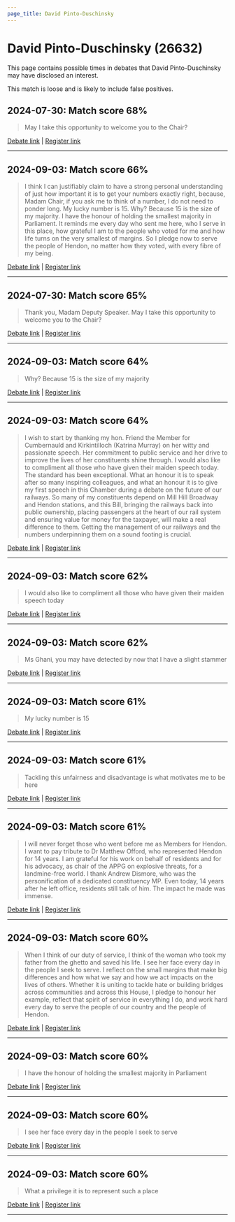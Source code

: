 ```yaml
---
page_title: David Pinto-Duschinsky
---
```


# David Pinto-Duschinsky  (26632)

This page contains possible times in debates that David Pinto-Duschinsky may have disclosed an interest.

This match is loose and is likely to include false positives. 



## 2024-07-30: Match score 68%

>May I take this opportunity to welcome you to the Chair?

[Debate link](https://www.theyworkforyou.com/debates/?id=2024-07-30c.1205.4) | [Register link](https://www.theyworkforyou.com/mp/26632/register)


---



## 2024-09-03: Match score 66%

>I think I can justifiably claim to have a strong personal understanding of just how important it is to get your numbers exactly right, because, Madam Chair, if you ask me to think of a number, I do not need to ponder long. My lucky number is 15. Why? Because 15 is the size of my majority. I have the honour of holding the smallest majority in Parliament. It reminds me every day who sent me here, who I serve in this place, how grateful I am to the people who voted for me and how life turns on the very smallest of margins. So I pledge now to serve the people of Hendon, no matter how they voted, with every fibre of my being.

[Debate link](https://www.theyworkforyou.com/debates/?id=2024-09-03c.249.1) | [Register link](https://www.theyworkforyou.com/mp/26632/register)


---



## 2024-07-30: Match score 65%

>Thank you, Madam Deputy Speaker. May I take this opportunity to welcome you to the Chair?

[Debate link](https://www.theyworkforyou.com/debates/?id=2024-07-30c.1205.4) | [Register link](https://www.theyworkforyou.com/mp/26632/register)


---



## 2024-09-03: Match score 64%

>Why? Because 15 is the size of my majority

[Debate link](https://www.theyworkforyou.com/debates/?id=2024-09-03c.249.1) | [Register link](https://www.theyworkforyou.com/mp/26632/register)


---



## 2024-09-03: Match score 64%

>I wish to start by thanking my hon. Friend the Member for Cumbernauld and Kirkintilloch (Katrina Murray) on her witty and passionate speech. Her commitment to public service and her drive to improve the lives of her constituents shine through. I would also like to compliment all those who have given their maiden speech today. The standard has been exceptional. What an honour it is to speak after so many inspiring colleagues, and what an honour it is to give my first speech in this Chamber during a debate on the future of our railways. So many of my constituents depend on Mill Hill Broadway and Hendon stations, and this Bill, bringing the railways back into public ownership, placing passengers at the heart of our rail system and ensuring value for money for the taxpayer, will make a real difference to them. Getting the management of our railways and the numbers underpinning them on a sound footing is crucial.

[Debate link](https://www.theyworkforyou.com/debates/?id=2024-09-03c.249.1) | [Register link](https://www.theyworkforyou.com/mp/26632/register)


---



## 2024-09-03: Match score 62%

>I would also like to compliment all those who have given their maiden speech today

[Debate link](https://www.theyworkforyou.com/debates/?id=2024-09-03c.249.1) | [Register link](https://www.theyworkforyou.com/mp/26632/register)


---



## 2024-09-03: Match score 62%

>Ms Ghani, you may have detected by now that I have a slight stammer

[Debate link](https://www.theyworkforyou.com/debates/?id=2024-09-03c.249.1) | [Register link](https://www.theyworkforyou.com/mp/26632/register)


---



## 2024-09-03: Match score 61%

>My lucky number is 15

[Debate link](https://www.theyworkforyou.com/debates/?id=2024-09-03c.249.1) | [Register link](https://www.theyworkforyou.com/mp/26632/register)


---



## 2024-09-03: Match score 61%

>Tackling this unfairness and disadvantage is what motivates me to be here

[Debate link](https://www.theyworkforyou.com/debates/?id=2024-09-03c.249.1) | [Register link](https://www.theyworkforyou.com/mp/26632/register)


---



## 2024-09-03: Match score 61%

>I will never forget those who went before me as Members for Hendon. I want to pay tribute to Dr Matthew Offord, who represented Hendon for 14 years. I am grateful for his work on behalf of residents and for his advocacy, as chair of the APPG on explosive threats, for a landmine-free world. I thank Andrew Dismore, who was the personification of a dedicated constituency MP. Even today, 14 years after he left office, residents still talk of him. The impact he made was immense.

[Debate link](https://www.theyworkforyou.com/debates/?id=2024-09-03c.249.1) | [Register link](https://www.theyworkforyou.com/mp/26632/register)


---



## 2024-09-03: Match score 60%

>When I think of our duty of service, I think of the woman who took my father from the ghetto and saved his life. I see her face every day in the people I seek to serve. I reflect on the small margins that make big differences and how what we say and how we act impacts on the lives of others. Whether it is uniting to tackle hate or building bridges across communities and across this House, I pledge to honour her example, reflect that spirit of service in everything I do, and work hard every day to serve the people of our country and the people of Hendon.

[Debate link](https://www.theyworkforyou.com/debates/?id=2024-09-03c.249.1) | [Register link](https://www.theyworkforyou.com/mp/26632/register)


---



## 2024-09-03: Match score 60%

>I have the honour of holding the smallest majority in Parliament

[Debate link](https://www.theyworkforyou.com/debates/?id=2024-09-03c.249.1) | [Register link](https://www.theyworkforyou.com/mp/26632/register)


---



## 2024-09-03: Match score 60%

>I see her face every day in the people I seek to serve

[Debate link](https://www.theyworkforyou.com/debates/?id=2024-09-03c.249.1) | [Register link](https://www.theyworkforyou.com/mp/26632/register)


---



## 2024-09-03: Match score 60%

>What a privilege it is to represent such a place

[Debate link](https://www.theyworkforyou.com/debates/?id=2024-09-03c.249.1) | [Register link](https://www.theyworkforyou.com/mp/26632/register)


---

